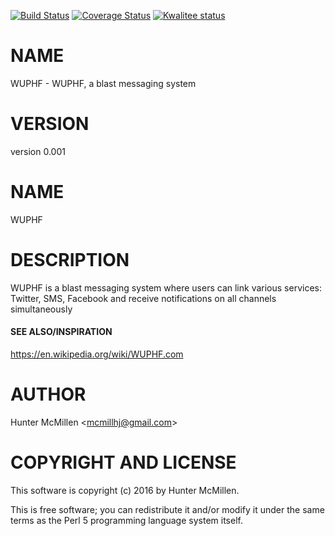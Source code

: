 [![Build Status](https://travis-ci.org/mcmillhj/WUPHF.svg?branch=master)](https://travis-ci.org/mcmillhj/WUPHF)
[![Coverage Status](https://coveralls.io/repos/github/mcmillhj/WUPHF/badge.svg?branch=master)](https://coveralls.io/github/mcmillhj/WUPHF?branch=master)
[![Kwalitee status](http://cpants.cpanauthors.org/dist/WUPHF.png)](http://cpants.charsbar.org/dist/overview/WUPHF)

# NAME

WUPHF - WUPHF, a blast messaging system 

# VERSION

version 0.001

# NAME 

WUPHF

# DESCRIPTION 

WUPHF is a blast messaging system where users can link various services: Twitter, SMS, Facebook and receive notifications on all channels simultaneously

#### SEE ALSO/INSPIRATION

https://en.wikipedia.org/wiki/WUPHF.com

# AUTHOR

Hunter McMillen &lt;mcmillhj@gmail.com>

# COPYRIGHT AND LICENSE

This software is copyright (c) 2016 by Hunter McMillen.

This is free software; you can redistribute it and/or modify it under
the same terms as the Perl 5 programming language system itself.
